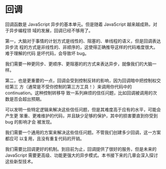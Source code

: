 # 回调

回调函数是 JavaScript 异步的基本单元。但是随着 JavaScript 越来越成熟，对于异步编程领
域的发展，回调已经不够用了。

第一，大脑对于事情的计划方式是线性的、阻塞的、单线程的语义，但是回调表达异步流
程的方式是非线性的、非顺序的，这使得正确推导这样的代码难度很大。难于理解的代码
是坏代码，会导致坏 bug。

我们需要一种更同步、更顺序、更阻塞的的方式来表达异步，就像我们的大脑一样。

第二，也是更重要的一点，回调会受到控制反转的影响，因为回调暗中把控制权交给第三
方（通常是不受你控制的第三方工具！）来调用你代码中的 continuation。这种控制转移导
致一系列麻烦的信任问题，比如回调被调用的次数是否会超出预期。

可以发明一些特定逻辑来解决这些信任问题，但是其难度高于应有的水平，可能会产生更
笨重、更难维护的代码，并且缺少足够的保护，其中的损害要直到你受到 bug 的影响才会
被发现。

我们需要一个通用的方案来解决这些信任问题。不管我们创建多少回调，这一方案都应可
以复用，且没有重复代码的开销。

我们需要比回调更好的机制。到目前为止，回调提供了很好的服务，但是未来的 JavaScript
需要更高级、功能更强大的异步模式。本书接下来的几章会深入探讨这些新型技术。